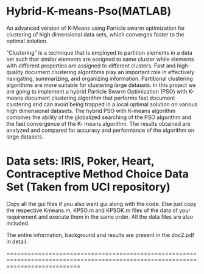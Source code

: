 # Hybrid-K-means-Pso(MATLAB)
An advanced version of K-Means using Particle swarm optimization for clustering of high dimensional data sets, which converges faster to the optimal solution.    

“Clustering” is a technique that is employed to partition elements in a data set such
that similar elements are assigned to same cluster while elements with different
properties are assigned to different clusters. Fast and high-quality document clustering
algorithms play an important role in effectively navigating, summarizing, and
organizing information. Partitional clustering algorithms are more suitable for
clustering large datasets.
In this project we are going to implement a hybrid Particle Swarm Optimization
(PSO) with K-means document clustering algorithm that performs fast document
clustering and can avoid being trapped in a local optimal solution on various high
dimensional datasets. The hybrid PSO with K-means algorithm combines the ability
of the globalized searching of the PSO algorithm and the fast convergence of the K-
means algorithm. The results obtained are analyzed and compared for accuracy and
performance of the algorithm on large datasets.

Data sets: IRIS, Poker, Heart, Contraceptive Method Choice Data Set (Taken from UCI repository)
=================================================================================================================================

Copy all the gui files if you also want gui along with the code. Else just copy the respective Kmeans.m, KPSO.m and KPSOK.m files of the data of your requirement and execute them in the same order. All the data files are also included.

The entire information, background and results are present in the doc2.pdf in detail.

=================================================================================================================================
